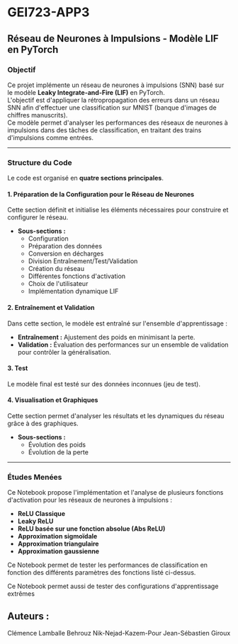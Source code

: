 # **GEI723-APP3**  
## **Réseau de Neurones à Impulsions - Modèle LIF en PyTorch**  

### **Objectif**  
Ce projet implémente un réseau de neurones à impulsions (SNN) basé sur le modèle **Leaky Integrate-and-Fire (LIF)** en PyTorch.  
L'objectif est d'appliquer la rétropropagation des erreurs dans un réseau SNN afin d'effectuer une classification sur MNIST (banque d'images de chiffres manuscrits).  
Ce modèle permet d'analyser les performances des réseaux de neurones à impulsions dans des tâches de classification, en traitant des trains d'impulsions comme entrées.  

---

### **Structure du Code**  

Le code est organisé en **quatre sections principales**.  

#### **1. Préparation de la Configuration pour le Réseau de Neurones**  
Cette section définit et initialise les éléments nécessaires pour construire et configurer le réseau.  
- **Sous-sections :**  
  - Configuration 
  - Préparation des données 
  - Conversion en décharges 
  - Division Entraînement/Test/Validation 
  - Création du réseau 
  - Différentes fonctions d'activation 
  - Choix de l'utilisateur 
  - Implémentation dynamique LIF 

#### **2. Entraînement et Validation**  
Dans cette section, le modèle est entraîné sur l'ensemble d'apprentissage :  
- **Entraînement :** Ajustement des poids en minimisant la perte.  
- **Validation :** Évaluation des performances sur un ensemble de validation pour contrôler la généralisation.  

#### **3. Test**  
Le modèle final est testé sur des données inconnues (jeu de test). 

#### **4. Visualisation et Graphiques**  
Cette section permet d'analyser les résultats et les dynamiques du réseau grâce à des graphiques.  
- **Sous-sections :**  
  - Évolution des poids  
  - Évolution de la perte 

---

### **Études Menées** 

Ce Notebook propose l'implémentation et l'analyse de plusieurs fonctions d'activation pour les réseaux de neurones à impulsions :  
- **ReLU Classique**  
- **Leaky ReLU**  
- **ReLU basée sur une fonction absolue (Abs ReLU)**  
- **Approximation sigmoïdale**  
- **Approximation triangulaire**  
- **Approximation gaussienne**  

Ce Notebook permet de tester les performances de classification en fonction des différents paramètres des fonctions listé ci-dessus.

Ce Notebook permet aussi de tester des configurations d'apprentissage extrêmes


## Auteurs :
Clémence Lamballe
Behrouz Nik-Nejad-Kazem-Pour
Jean-Sébastien Giroux
